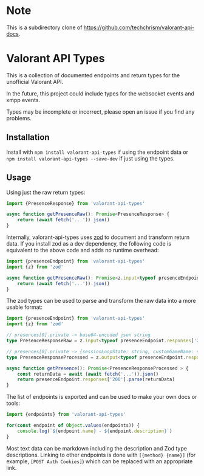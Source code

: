 # Note

This is a subdirectory clone of https://github.com/techchrism/valorant-api-docs.

# Valorant API Types

This is a collection of documented endpoints and return types for the unofficial Valorant API.

In the future, this project could include types for the websocket events and xmpp events.

Types may be incomplete or incorrect, please open an issue if you find any problems.

## Installation

Install with `npm install valorant-api-types` if using the endpoint data or `npm install valorant-api-types --save-dev` if just using the types.

## Usage

Using just the raw return types:
```ts
import {PresenceResponse} from 'valorant-api-types'

async function getPresenceRaw(): Promise<PresenceResponse> {
    return (await fetch('...')).json()
}
```

Internally, valorant-api-types uses [zod](https://github.com/colinhacks/zod) to document and transform return data.
If you install zod as a dev dependency, the following code is equivalent to the above code and adds no runtime overhead:
```ts
import {presenceEndpoint} from 'valorant-api-types'
import {z} from 'zod'

async function getPresenceRaw(): Promise<z.input<typeof presenceEndpoint.responses['200']>> {
    return (await fetch('...')).json()
}
```

The zod types can be used to parse  and transform the raw data into a more usable format:
```ts
import {presenceEndpoint} from 'valorant-api-types'
import {z} from 'zod'

// presences[0].private -> base64-encoded json string
type PresenceResponseRaw = z.input<typeof presenceEndpoint.responses['200']>

// presences[0].private -> {sessionLoopState: string, customGameName: string, ...}
type PresenceResponseProcessed = z.output<typeof presenceEndpoint.responses['200']>

async function getPresence(): Promise<PresenceResponseProcessed > {
    const returnData = await (await fetch('...')).json()
    return presenceEndpoint.responses['200'].parse(returnData)
}
```

The list of endpoints is exported and can be used to make your own docs or tools:
```ts
import {endpoints} from 'valorant-api-types'

for(const endpoint of Object.values(endpoints)) {
    console.log(`${endpoint.name} - ${endpoint.description}`)
}
```

Most text data can be markdown including the description and Zod type descriptions.
Linking to other endpoints is done with `[{method} {name}]` (for example, `[POST Auth Cookies]`)
which can be replaced with an appropriate link.
